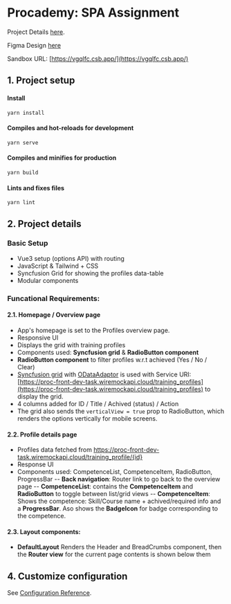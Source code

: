 # Procademy: SPA Assignment

Project Details [here](https://procademy.atlassian.net/wiki/external/MjVjOWI2MjI0NTg2NDI5NzlhMjYzOWFjMTA0OGFjNGU).

Figma Design [here](https://www.figma.com/design/lpRrJLliPaGiQeKZy50LYI/Assignment)

Sandbox URL: [https://vgqlfc.csb.app/](https://vgqlfc.csb.app/)

## 1. Project setup

#### Install

```
yarn install
```

#### Compiles and hot-reloads for development

```
yarn serve
```

#### Compiles and minifies for production

```
yarn build
```

#### Lints and fixes files

```
yarn lint
```

## 2. Project details

### Basic Setup

- Vue3 setup (options API) with routing
- JavaScript & Tailwind + CSS
- Syncfusion Grid for showing the profiles data-table
- Modular components

### Funcational Requirements:

#### 2.1. Homepage / Overview page

- App's homepage is set to the Profiles overview page.
- Responsive UI
- Displays the grid with training profiles
- Components used: <b>Syncfusion grid</b> & <b>RadioButton component</b>
- <b>RadioButton component</b> to filter profiles w.r.t achieved (Yes / No / Clear)
- [Syncfusion grid](https://ej2.syncfusion.com/vue/documentation/grid/vue-3-getting-started) with [ODataAdaptor](https://ej2.syncfusion.com/vue/documentation/grid/data-binding/remote-data#odata-adaptor---binding-odata-service) is used with Service URI: [https://proc-front-dev-task.wiremockapi.cloud/training_profiles](https://proc-front-dev-task.wiremockapi.cloud/training_profiles) to display the grid.
- 4 columns added for ID / Title / Achived (status) / Action
- The grid also sends the `verticalView = true` prop to RadioButton, which renders the options vertically for mobile screens.

#### 2.2. Profile details page

- Profiles data fetched from [https://proc-front-dev-task.wiremockapi.cloud/training_profile/{id}
  ](https://proc-front-dev-task.wiremockapi.cloud/training_profile/{id})
- Response UI
- Components used: CompetenceList, CompetenceItem, RadioButton, ProgressBar
  -- <b>Back navigation</b>: Router link to go back to the overview page
  -- <b>CompetenceList</b>: contains the <b>CompetenceItem</b> and <b>RadioButton</b> to toggle between list/grid views
  -- <b>CompetenceItem</b>: Shows the competence: Skill/Course name + achived/required info and a <b>ProgressBar</b>. Aso shows the <b>BadgeIcon</b> for badge corresponding to the competence.

#### 2.3. Layout components:

- <b> DefaultLayout</b> Renders the Header and BreadCrumbs component, then the <b>Router view</b> for the current page contents is shown below them

<!-- ## 3. Dev motes, blockers, design choices

- <b>Issue with icon-sets not loading.</b> Ideally adding the icon fonts + the corresponding style in the `/assets` folder should have worked. In the codesandbox environment only the CSS for the icons was getting picked up but the support for the font-files (woff, woff2, ttf, otp) seems to be missing in Codesandbox. For this reason the `/fonts`
  folder is added to the root `/public` folder as well.

- <b>Header logo image</b>. Again in the codesandbox environment, directly using the svg file for the header image isn't supported. For a quickest fix, the SVG file is also converted as PNG and then loaded to the header.

- <b>Tailwind: latest features not supporting through unpkg import. </b> The tailwind package added through <b>unpkg</b> CDN in the `App.vue` file does not support the latest functionalities like green/slate colors and responsive sm/lg/md screen breakpoints. For this reason the CDN import is moved to the root `index.html` file where the [https://cdn.tailwindcss.com](https://cdn.tailwindcss.com) script is loaded directly.

- <b>Routing and layout</b>. I have used the more modern approach (used in Nuxt3 / Next.js) of using layouts for route-viewing (`/layouts/DefaultLayout.vue`). Because of this the root `"/"` route in `/route/index.js` is set to `DefaultLayout` and not `Overview` page. <b>Breadcrumbs</b> component had to be updated with a few extra checks to make sure the routing crumbs work and are as per the figma design. -->

## 4. Customize configuration

See [Configuration Reference](https://cli.vuejs.org/config/).
